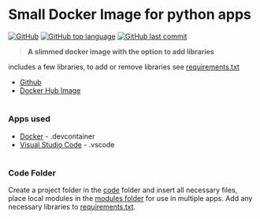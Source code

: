 # Small Docker Image for python apps
[![GitHub](https://img.shields.io/github/license/jacobmannix/docker-python?color=blue)](LICENSE)
[![GitHub top language](https://img.shields.io/github/languages/top/jacobmannix/docker-python)](https://github.com/JacobMannix/docker-python)
[![GitHub last commit](https://img.shields.io/github/last-commit/jacobmannix/docker-python)](https://github.com/JacobMannix/docker-python/commits/master)

> <b> A slimmed docker image with the option to add libraries </b>

includes a few libraries, to add or remove libraries see [requirements.txt](.devcontainer/requirements.txt)
- [Github](https://github.com/JacobMannix/docker_python)
- [Docker Hub Image](https://hub.docker.com/repository/docker/jmannix3/docker_python)

#
### Apps used
- [Docker](https://www.docker.com/) - .devcontainer
- [Visual Studio Code](https://code.visualstudio.com/) - .vscode

#
### Code Folder
Create a project folder in the [code](code) folder and insert all necessary files, place local modules in the [modules folder](code/modules) for use in multiple apps. Add any necessary libraries to [requirements.txt](.devcontainer/requirements.txt).
